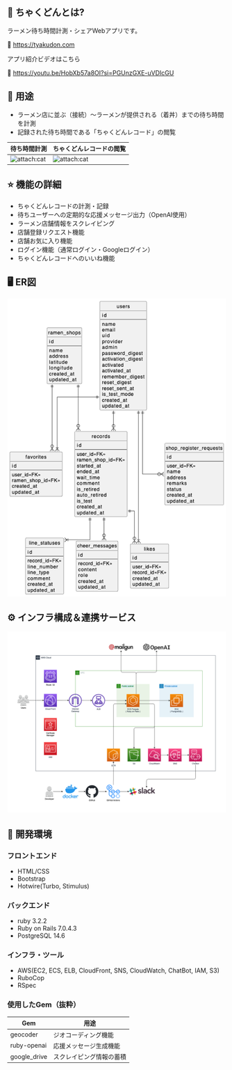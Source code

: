 ## 🍜 ちゃくどんとは?
ラーメン待ち時間計測・シェアWebアプリです。

🔗 https://tyakudon.com

アプリ紹介ビデオはこちら

🔗 https://youtu.be/HobXb57a8OI?si=PGUnzGXE-uVDIcGU


## 🔧 用途
* ラーメン店に並ぶ（接続）〜ラーメンが提供される（着丼）までの待ち時間を計測
* 記録された待ち時間である「ちゃくどんレコード」の閲覧

|待ち時間計測|ちゃくどんレコードの閲覧|
|---|---|
|<img src="docs/images/measure.gif" alt="attach:cat" title="attach:cat" width="300">|<img src="docs/images/line_status.gif" alt="attach:cat" title="attach:cat" width="300">|

## ⭐️ 機能の詳細
- ちゃくどんレコードの計測・記録
- 待ちユーザーへの定期的な応援メッセージ出力（OpenAI使用）
- ラーメン店舗情報をスクレイピング
- 店舗登録リクエスト機能
- 店舗お気に入り機能
- ログイン機能（通常ログイン・Googleログイン）
- ちゃくどんレコードへのいいね機能

## 🖥 ER図
![ちゃくどんER図](docs/images/tyakudon_erd.png)

## ⚙️ インフラ構成＆連携サービス
![ちゃくどんインフラ構成図](docs/images/tyakudon_icd.png)

## 📌 開発環境
### フロントエンド
* HTML/CSS
* Bootstrap
* Hotwire(Turbo, Stimulus)

### バックエンド
* ruby 3.2.2
* Ruby on Rails 7.0.4.3
* PostgreSQL 14.6

### インフラ・ツール
* AWS(EC2, ECS, ELB, CloudFront, SNS, CloudWatch, ChatBot, IAM, S3)
* RuboCop
* RSpec

### 使用したGem（抜粋）

|Gem|用途|
|----|----|
|geocoder          |ジオコーディング機能 |
|ruby-openai       |応援メッセージ生成機能 |
|google_drive      |スクレイピング情報の蓄積 |
